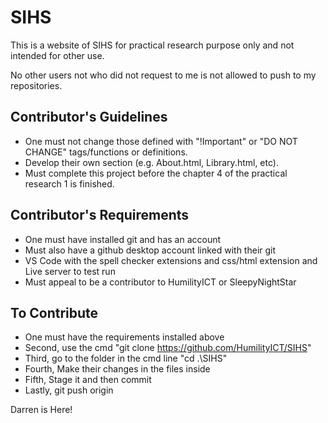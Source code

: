 # SIHS

This is a website of SIHS for practical research purpose only and not intended for other use.

No other users not who did not request to me is not allowed to push to my repositories.

## Contributor's Guidelines

- One must not change those defined with "!Important" or "DO NOT CHANGE" tags/functions or definitions.  
- Develop their own section (e.g. About.html, Library.html, etc).  
- Must complete this project before the chapter 4 of the practical research 1 is finished.

## Contributor's Requirements

- One must have installed git and has an account
- Must also have a github desktop account linked with their git
- VS Code with the spell checker extensions and css/html extension and Live server to test run
- Must appeal to be a contributor to HumilityICT or SleepyNightStar

## To Contribute

- One must have the requirements installed above
- Second, use the cmd "git clone <https://github.com/HumilityICT/SIHS>"
- Third, go to the folder in the cmd line "cd .\SIHS"
- Fourth, Make their changes in the files inside
- Fifth, Stage it and then commit
- Lastly, git push origin

Darren is Here!